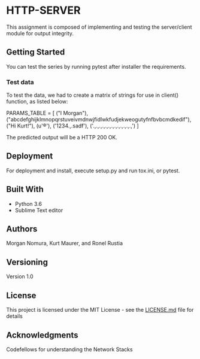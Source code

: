 # HTTP-SERVER

This assignment is composed of implementing and testing the server/client module for output integrity.

## Getting Started

You can test the series by running pytest after installer the requirements.

### Test data

To test the data, we had to create a matrix of strings for use in client() function, as listed below:

PARAMS_TABLE = [
    ("I Morgan"),
    ("abcdefghijklmnopqrstuveivmdnwjfidlwkfudjekweogutyfnfbvbcmdkedif"),
    ("Hi Kurt!"),
    (u'®'),
    ('1234.,.sadf'),
    ('.,.,.,.,.,.,.,.,.,.,.,.,.,')
]

The predicted output will be a HTTP 200 OK.

## Deployment

For deployment and install, execute setup.py and run tox.ini, or pytest.

## Built With

* Python 3.6
* Sublime Text editor

## Authors

Morgan Nomura, Kurt Maurer, and Ronel Rustia

## Versioning

Version 1.0

## License

This project is licensed under the MIT License - see the [LICENSE.md](LICENSE.md) file for details

## Acknowledgments

Codefellows for understanding the Network Stacks
